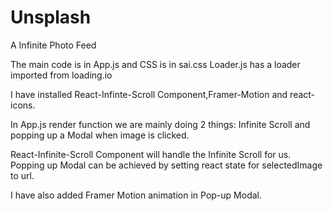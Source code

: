 # Unsplash
A Infinite Photo Feed 

The main code is in App.js and CSS is in sai.css
Loader.js has a  loader imported from loading.io

I have installed React-Infinte-Scroll Component,Framer-Motion and react-icons.

In App.js render function we are mainly doing 2 things: Infinite Scroll and popping up a Modal when image is clicked.

React-Infinite-Scroll Component will handle the Infinite Scroll for us.
Popping up Modal can be achieved by setting react state for selectedImage to url.

I have also added Framer Motion animation in Pop-up Modal.




